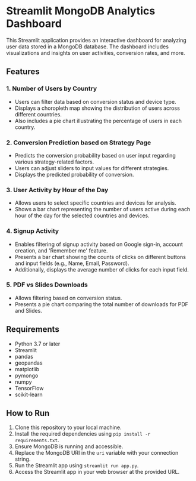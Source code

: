 # Streamlit MongoDB Analytics Dashboard

This Streamlit application provides an interactive dashboard for analyzing user data stored in a MongoDB database. The dashboard includes visualizations and insights on user activities, conversion rates, and more.

## Features

### 1. Number of Users by Country
- Users can filter data based on conversion status and device type.
- Displays a choropleth map showing the distribution of users across different countries.
- Also includes a pie chart illustrating the percentage of users in each country.

### 2. Conversion Prediction based on Strategy Page
- Predicts the conversion probability based on user input regarding various strategy-related factors.
- Users can adjust sliders to input values for different strategies.
- Displays the predicted probability of conversion.

### 3. User Activity by Hour of the Day
- Allows users to select specific countries and devices for analysis.
- Shows a bar chart representing the number of users active during each hour of the day for the selected countries and devices.

### 4. Signup Activity
- Enables filtering of signup activity based on Google sign-in, account creation, and 'Remember me' feature.
- Presents a bar chart showing the counts of clicks on different buttons and input fields (e.g., Name, Email, Password).
- Additionally, displays the average number of clicks for each input field.

### 5. PDF vs Slides Downloads
- Allows filtering based on conversion status.
- Presents a pie chart comparing the total number of downloads for PDF and Slides.

## Requirements

- Python 3.7 or later
- Streamlit
- pandas
- geopandas
- matplotlib
- pymongo
- numpy
- TensorFlow
- scikit-learn

## How to Run

1. Clone this repository to your local machine.
2. Install the required dependencies using `pip install -r requirements.txt`.
3. Ensure MongoDB is running and accessible.
4. Replace the MongoDB URI in the `uri` variable with your connection string.
5. Run the Streamlit app using `streamlit run app.py`.
6. Access the Streamlit app in your web browser at the provided URL.
